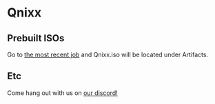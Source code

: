 # Qnixx

## Prebuilt ISOs
Go to [the most recent job](https://github.com/Qnixx/src/actions) and Qnixx.iso will be located under Artifacts.

## Etc
Come hang out with us on [our discord!](https://discord.gg/2rtRsbm4Am)
